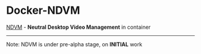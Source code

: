 Docker-NDVM
====

[NDVM](https://github.com/NDVM/NDVM) - **Neutral Desktop Video Management** in container

---

Note: NDVM is under pre-alpha stage, on **INITIAL** work

